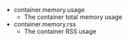 
- container.memory.usage
    - The container total memory usage
- container.memory.rss
    - The container RSS usage